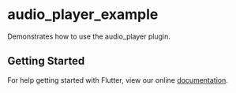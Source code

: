# audio_player_example

Demonstrates how to use the audio_player plugin.

## Getting Started

For help getting started with Flutter, view our online
[documentation](http://flutter.io/).
